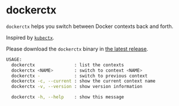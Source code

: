 # dockerctx

`dockerctx` helps you switch between Docker contexts back and forth.

Inspired by [`kubectx`](https://github.com/ahmetb/kubectx).

Please download the `dockerctx` binary in [the latest release](https://github.com/kimyvgy/dockerctx/releases).

```bash
USAGE:
  dockerctx               : list the contexts
  dockerctx <NAME>        : switch to context <NAME>
  dockerctx -             : switch to previous context
  dockerctx -c, --current : show the current context name
  dockerctx -v, --version : show version information

  dockerctx -h, --help    : show this message
```
